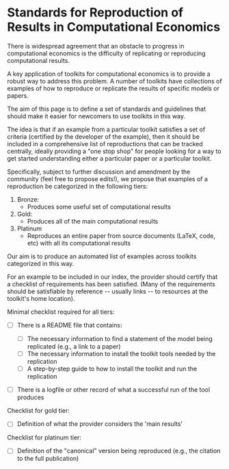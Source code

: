 # Standards for Reproduction of Results in Computational Economics 

<!-- At the 2019 meetings of the Society for Computational Economics, a group developers of computational economics toolkits gathered to discuss problems confronting the field. -->

There is widespread agreement that an obstacle to progress in computational economics is the difficulty of replicating or reproducing computational results.

A key application of toolkits for computational economics is to provide a robust way to address this problem. A number of toolkits have collections of examples of how to reproduce or replicate the results of specific models or papers. 

The aim of this page is to define a set of standards and guidelines that should make it easier for newcomers to use toolkits in this way.

The idea is that if an example from a particular toolkit satisfies a set of criteria (certified by the developer of the example), then it should be included in a comprehensive list of reproductions that can be tracked centrally, ideally providing a "one stop shop" for people looking for a way to get started understanding either a particular paper or a particular toolkit.

Specifically, subject to further discussion and amendment by the community (feel free to propose edits!), we propose that examples of a reproduction be categorized in the following tiers:

1. Bronze:
   - Produces some useful set of computational results
1. Gold:
   - Produces all of the main computational results
1. Platinum
   - Reproduces an entire paper from source documents (LaTeX, code, etc) with all its computational results 

Our aim is to produce an automated list of examples across toolkits categorized in this way.

For an example to be included in our index, the provider should certify that a checklist of requirements has been satisfied. (Many of the requirements should be satisfiable by reference -- usually links -- to resources at the toolkit's home location).

Minimal checklist required for all tiers:
  - [ ] There is a README file that contains:
     - [ ] The necessary information to find a statement of the model being replicated (e.g., a link to a paper)
	 - [ ] The necessary information to install the toolkit tools needed by the replication
	 - [ ] A step-by-step guide to how to install the toolkit and run the replication
  - [ ] There is a logfile or other record of what a successful run of the tool produces


Checklist for gold tier:
   - [ ] Definition of what the provider considers the 'main results'
   
Checklist for platinum tier:
   - [ ] Definition of the "canonical" version being reproduced (e.g., the citation to the full publication)
   
